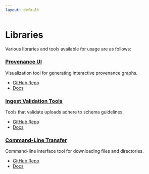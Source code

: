 ```yaml
---
layout: default
---
```


# Libraries
Various libraries and tools available for usage are as follows:

### [Provenance UI](/libraries/provenance-ui)
Visualization tool for generating interactive provenance graphs.
- [GitHub Repo](https://github.com/sennetconsortium/provenance-ui/tree/main/src)
- [Docs](/libraries/provenance-ui)

### [Ingest Validation Tools](/libraries/ingest-validation-tools)
Tools that validate uploads adhere to schema guidelines.
- [GitHub Repo](https://github.com/sennetconsortium/ingest-validation-tools)
- [Docs](/libraries/ingest-validation-tools)

### [Command-Line Transfer](/libraries/clt)
Command-line interface tool for downloading files and directories.
- [GitHub Repo](https://github.com/x-atlas-consortia/clt)
- [Docs](/libraries/clt)